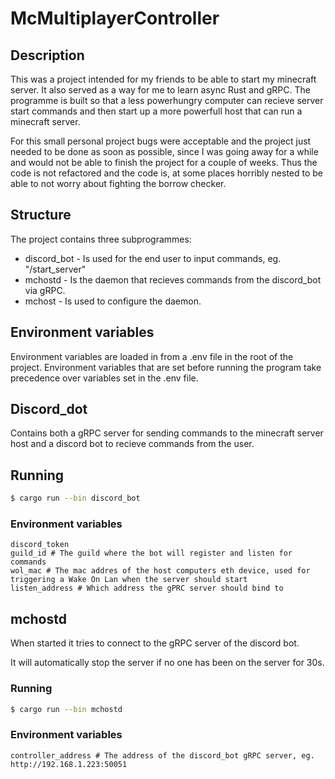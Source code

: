 # McMultiplayerController
## Description
This was a project intended for my friends to be able to start my minecraft server. It also served as a way for me to learn async Rust and gRPC.
The programme is built so that a less powerhungry computer can recieve server start commands and then start up a more powerfull host that can run a minecraft server.

For this small personal project bugs were acceptable and the project just needed to be done as soon as possible, since I was going away for a while and would not be able to finish the project for a couple of weeks. Thus the code is not refactored and the code is, at some places horribly nested to be able to not worry about fighting the borrow checker.

## Structure
The project contains three subprogrammes:
* discord_bot - Is used for the end user to input commands, eg. "/start_server"
* mchostd - Is the daemon that recieves commands from the discord_bot via gRPC.
* mchost - Is used to configure the daemon.

## Environment variables
Environment variables are loaded in from a .env file in the root of the project. Environment variables that are set before running the program take precedence over variables set in the .env file.

## Discord_dot
Contains both a gRPC server for sending commands to the minecraft server host and a discord bot to recieve commands from the user.

## Running
```bash
$ cargo run --bin discord_bot 
```

### Environment variables
```.env
discord_token
guild_id # The guild where the bot will register and listen for commands
wol_mac # The mac addres of the host computers eth device, used for triggering a Wake On Lan when the server should start
listen_address # Which address the gPRC server should bind to
```

## mchostd
When started it tries to connect to the gRPC server of the discord bot.

It will automatically stop the server if no one has been on the server for 30s.

### Running
```bash
$ cargo run --bin mchostd 
```

### Environment variables
```.env
controller_address # The address of the discord_bot gRPC server, eg. http://192.168.1.223:50051
```
